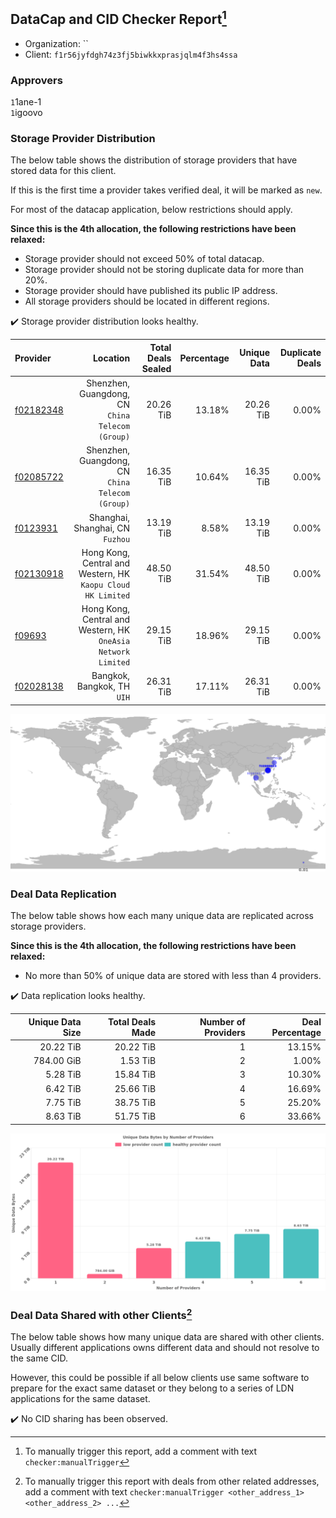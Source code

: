 ## DataCap and CID Checker Report[^1]
 - Organization: ``
 - Client: `f1r56jyfdgh74z3fj5biwkkxprasjqlm4f3hs4ssa`
### Approvers
`1`1ane-1<br/>`1`igoovo

### Storage Provider Distribution
The below table shows the distribution of storage providers that have stored data for this client.

If this is the first time a provider takes verified deal, it will be marked as `new`.

For most of the datacap application, below restrictions should apply.

**Since this is the 4th allocation, the following restrictions have been relaxed:**
 - Storage provider should not exceed 50% of total datacap.
 - Storage provider should not be storing duplicate data for more than 20%.
 - Storage provider should have published its public IP address.
 - All storage providers should be located in different regions.

✔️ Storage provider distribution looks healthy.

| Provider                                              |                                                         Location | Total Deals Sealed | Percentage | Unique Data | Duplicate Deals |
| :---------------------------------------------------- | ---------------------------------------------------------------: | -----------------: | ---------: | ----------: | --------------: |
| [f02182348](https://filfox.info/en/address/f02182348) |              Shenzhen, Guangdong, CN<br/>`China Telecom (Group)` |          20.26 TiB |     13.18% |   20.26 TiB |           0.00% |
| [f02085722](https://filfox.info/en/address/f02085722) |              Shenzhen, Guangdong, CN<br/>`China Telecom (Group)` |          16.35 TiB |     10.64% |   16.35 TiB |           0.00% |
| [f0123931](https://filfox.info/en/address/f0123931)   |                              Shanghai, Shanghai, CN<br/>`Fuzhou` |          13.19 TiB |      8.58% |   13.19 TiB |           0.00% |
| [f02130918](https://filfox.info/en/address/f02130918) |  Hong Kong, Central and Western, HK<br/>`Kaopu Cloud HK Limited` |          48.50 TiB |     31.54% |   48.50 TiB |           0.00% |
| [f09693](https://filfox.info/en/address/f09693)       | Hong Kong, Central and Western, HK<br/>`OneAsia Network Limited` |          29.15 TiB |     18.96% |   29.15 TiB |           0.00% |
| [f02028138](https://filfox.info/en/address/f02028138) |                                   Bangkok, Bangkok, TH<br/>`UIH` |          26.31 TiB |     17.11% |   26.31 TiB |           0.00% |

<img src="https://raw.githubusercontent.com/data-preservation-programs/filplus-checker-assets/main/filecoin-project/filecoin-plus-large-datasets/issues/1842/1683689274208.png"/>

### Deal Data Replication
The below table shows how each many unique data are replicated across storage providers.


**Since this is the 4th allocation, the following restrictions have been relaxed:**
- No more than 50% of unique data are stored with less than 4 providers.

✔️ Data replication looks healthy.

| Unique Data Size | Total Deals Made | Number of Providers | Deal Percentage |
| ---------------: | ---------------: | ------------------: | --------------: |
|        20.22 TiB |        20.22 TiB |                   1 |          13.15% |
|       784.00 GiB |         1.53 TiB |                   2 |           1.00% |
|         5.28 TiB |        15.84 TiB |                   3 |          10.30% |
|         6.42 TiB |        25.66 TiB |                   4 |          16.69% |
|         7.75 TiB |        38.75 TiB |                   5 |          25.20% |
|         8.63 TiB |        51.75 TiB |                   6 |          33.66% |

<img src="https://raw.githubusercontent.com/data-preservation-programs/filplus-checker-assets/main/filecoin-project/filecoin-plus-large-datasets/issues/1842/1683689274811.png"/>

### Deal Data Shared with other Clients[^3]
The below table shows how many unique data are shared with other clients.
Usually different applications owns different data and should not resolve to the same CID.

However, this could be possible if all below clients use same software to prepare for the exact same dataset or they belong to a series of LDN applications for the same dataset.

✔️ No CID sharing has been observed.

[^1]: To manually trigger this report, add a comment with text `checker:manualTrigger`

[^2]: Deals from those addresses are combined into this report as they are specified with `checker:manualTrigger`

[^3]: To manually trigger this report with deals from other related addresses, add a comment with text `checker:manualTrigger <other_address_1> <other_address_2> ...`
